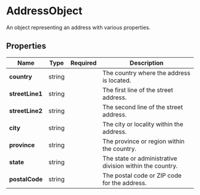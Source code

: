 # AddressObject

An object representing an address with various properties.

## Properties

| Name | Type | Required | Description |
| ------------ | ------------- | ------------- | ------------- |
| **country** | string |  | The country where the address is located. |
**streetLine1** | string |  | The first line of the street address. |
**streetLine2** | string |  | The second line of the street address. |
**city** | string |  | The city or locality within the address. |
**province** | string |  | The province or region within the country. |
**state** | string |  | The state or administrative division within the country. |
**postalCode** | string |  | The postal code or ZIP code for the address. |


